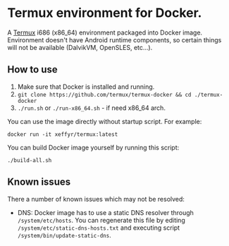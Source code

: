 # Termux environment for Docker.

A [Termux](https://termux.com) i686 (x86_64) environment packaged into Docker image.
Environment doesn't have Android runtime components, so certain things will
not be available (DalvikVM, OpenSLES, etc...).

## How to use

1. Make sure that Docker is installed and running.
2. `git clone https://github.com/termux/termux-docker && cd ./termux-docker`
3. `./run.sh` or `./run-x86_64.sh` - if need x86_64 arch.

You can use the image directly without startup script. For example:
```
docker run -it xeffyr/termux:latest
```

You can build Docker image yourself by running this script:
```
./build-all.sh
```

## Known issues

There a number of known issues which may not be resolved:

* DNS: Docker image has to use a static DNS resolver through `/system/etc/hosts`.
  You can regenerate this file by editing `/system/etc/static-dns-hosts.txt` and
  executing script `/system/bin/update-static-dns`.
